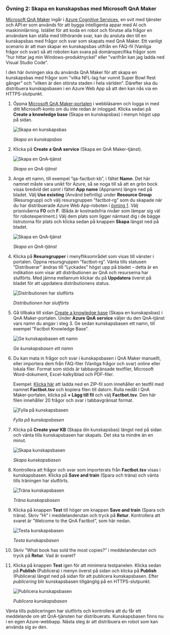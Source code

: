 ### <a name="exercise-2-create-a-knowledge-base-with-microsoft-qna-maker"></a>Övning 2: Skapa en kunskapsbas med Microsoft QnA Maker

[Microsoft QnA Maker](https://www.qnamaker.ai/) ingår i [Azure Cognitive Services](https://www.microsoft.com/cognitive-services/), en svit med tjänster och API:er som används för att bygga intelligenta appar med AI och maskininlärning. Istället för att koda en robot och förutse alla frågor en användare kan ställa med tillhörande svar, kan du ansluta den till en kunskapsbas med frågor och svar som skapats med QnA Maker. Ett vanligt scenario är att man skapar en kunskapsbas utifrån en FAQ-fil (Vanliga frågor och svar) så att roboten kan svara på domänspecifika frågor som ”hur hittar jag min Windows-produktnyckel” eller ”varifrån kan jag ladda ned Visual Studio Code”.

I den här övningen ska du använda QnA Maker för att skapa en kunskapsbas med frågor som ”vilka NFL-lag har vunnit Super Bowl flest gånger” och ”vilken är den största staden i hela världen”. Därefter ska du distribuera kunskapsbasen i en Azure Web App så att den kan nås via en HTTPS-slutpunkt.

1. Öppna [Microsoft QnA Maker-portalen](https://www.qnamaker.ai/) i webbläsaren och logga in med ditt Microsoft-konto om du inte redan är inloggad. Klicka sedan på **Create a knowledge base** (Skapa en kunskapsbas) i menyn högst upp på sidan.
 
    ![Skapa en kunskapsbas](../images/qna-new-kb.png)

    _Skapa en kunskapsbas_

1. Klicka på **Create a QnA service** (Skapa en QnA Maker-tjänst).

    ![Skapa en QnA-tjänst](../images/create-kb-1.png)

    _Skapa en QnA-tjänst_

1. Ange ett namn, till exempel ”qa-factbot-kb”, i fältet **Namn**. Det här namnet måste vara unikt för Azure, så se noga till så att en grön bock visas bredvid det *samt* i fältet **App name** (Appnamn) längre ned på bladet. Välj **Use existing** (Använd befintlig) under **Resource Group** (Resursgrupp) och välj resursgruppen ”factbot-rg” som du skapade när du har distribuerade Azure Web App-roboten i [övning 1](#Exercise1). Välj prisnivåerna **F0** och **F**. (Båda är kostnadsfria nivåer som lämpar sig väl för robotexperiment.) Välj dem plats som ligger närmast dig i de bägge listrutorna för plats och klicka sedan på knappen **Skapa** längst ned på bladet.

    ![Skapa en QnA-tjänst](../images/new-qna-maker-service.png)

    _Skapa en QnA-tjänst_

1. Klicka på **Resursgrupper** i menyfliksområdet som visas till vänster i portalen. Öppna resursgruppen ”factbot-rg”. Vänta tills statusen ”Distribuerar” ändras till ”Lyckades” högst upp på bladet – detta är en indikation som visar att distributionen av QnA och resurserna har slutförts. Med jämna mellanrum klickar du på **Uppdatera** överst på bladet för att uppdatera distributionens status.

    ![Distributionen har slutförts](../images/resource-group-master-2.png)

    _Distributionen har slutförts_

1. Gå tillbaka till sidan [Create a knowledge base](https://www.qnamaker.ai/Create) (Skapa en kunskapsbas) i QnA Maker-portalen. Under **Azure QnA service** väljer du den QnA-tjänst vars namn du angav i steg 3. Ge sedan kunskapsbasen ett namn, till exempel ”Factbot Knowledge Base”.

    ![Ge kunskapsbasen ett namn](../images/create-kb-2-3.png)

    _Ge kunskapsbasen ett namn_

1. Du kan mata in frågor och svar i kunskapsbasen i QnA Maker manuellt, eller importera dem från FAQ-filer (Vanliga frågor och svar) online eller lokala filer. Format som stöds är tabbavgränsade textfiler, Microsoft Word-dokument, Excel-kalkylblad och PDF-filer.

    Exempel: [Klicka här](https://topcs.blob.core.windows.net/public/bots-resources.zip) att ladda ned en ZIP-fil som innehåller en textfil med namnet **Factbot.tsv** och kopiera filen till datorn. Rulla nedåt i QnA Maker-portalen, klicka på **+ Lägg till fil** och välj **Factbot.tsv**. Den här filen innehåller 20 frågor och svar i tabbavgränsat format.

    ![Fylla på kunskapsbasen](../images/create-kb-4.png)

    _Fylla på kunskapsbasen_

1. Klicka på **Create your KB** (Skapa din kunskapsbas) längst ned på sidan och vänta tills kunskapsbasen har skapats. Det ska ta mindre än en minut.

    ![Skapa kunskapsbasen](../images/create-kb-5.png)

    _Skapa kunskapsbasen_

1. Kontrollera att frågor och svar som importerats från **Factbot.tsv** visas i kunskapsbasen. Klicka på **Save and train** (Spara och träna) och vänta tills träningen har slutförts.

    ![Träna kunskapsbasen](../images/save-and-train.png)

    _Träna kunskapsbasen_

1. Klicka på knappen **Test** till höger om knappen **Save and train** (Spara och träna). Skriv ”Hi” i meddelanderutan och tryck på **Retur**. Kontrollera att svaret är ”Welcome to the QnA Factbot”, som här nedan.

    ![Testa kunskapsbasen](../images/test-kb.png)

    _Testa kunskapsbasen_

1. Skriv ”What book has sold the most copies?” i meddelanderutan och tryck på **Retur**. Vad är svaret?

1. Klicka på knappen **Test** igen för att minimera testpanelen. Klicka sedan på **Publish** (Publicera) i menyn överst på sidan och klicka på **Publish** (Publicera) längst ned på sidan för att publicera kunskapsbasen. Efter *publicering* blir kunskapsbasen tillgänglig på en HTTPS-slutpunkt.

    ![Publicera kunskapsbasen](../images/publish-kb.png)

    _Publicera kunskapsbasen_ 

Vänta tills publiceringen har slutförts och kontrollera att du får ett meddelande om att QnA-tjänsten har distribuerats. Kunskapsbasen finns nu i en egen Azure-webbapp. Nästa steg är att distribuera en robot som kan använda sig av den.